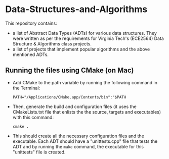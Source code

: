 # Data-Structures-and-Algorithms

This repository contains:

- a list of Abstract Data Types (ADTs) for various data structures. They were written as per the requirements for Virginia Tech's (ECE2564) Data Structure &amp; Algorithms class projects.
- a list of projects that implement popular algorithms and the above mentioned ADTs.

## Running the files using CMake (on Mac)

- Add CMake to the path variable by running the following command in the Terminal:
  ```
  PATH="/Applications/CMake.app/Contents/bin":"$PATH
  ```
  
- Then, generate the build and configuration files (it uses the CMakeLists.txt file that enlists the the source, targets and executables) with this command:

  ```
  cmake .
  ```
  
- This should create all the necessary configuration files and the executable. Each ADT should have a "unittests.cpp" file that tests the ADT and by running the   ```make``` command, the executable for this "unittests" file is created.
